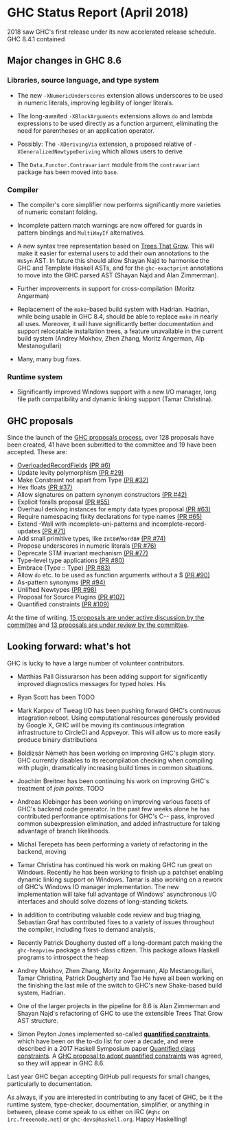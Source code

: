 # GHC Status Report (April 2018)



2018 saw GHC's first release under its new accelerated release schedule. GHC 8.4.1 contained 


## Major changes in GHC 8.6


### Libraries, source language, and type system


-  The new `-XNumericUnderscores` extension allows underscores to be used in numeric literals, improving legibility of longer literals.

- The long-awaited `-XBlockArguments` extensions allows `do` and lambda expressions to be used directly as a function argument, eliminating the need for parentheses or an application operator.

- Possibly: The `-XDerivingVia` extension, a proposed relative of `-XGeneralizedNewtypeDeriving` which allows users to derive 

- The `Data.Functor.Contravariant` module from the `contravariant` package has been moved into `base`.

### Compiler


- The compiler's core simplifier now performs significantly more varieties of numeric constant folding.

- Incomplete pattern match warnings are now offered for guards in pattern bindings and `MultiWayIf` alternatives.

- A new syntax tree representation based on [
  Trees That Grow](http://www.jucs.org/jucs_23_1/trees_that_grow/jucs_23_01_0042_0062_najd.pdf).
  This will make it easier for external users to add their own annotations to the
  `HsSyn` AST. In future this should allow Shayan Najd to harmonise the GHC
  and Template Haskell ASTs, and for the `ghc-exactprint` annotations to
  move into the GHC parsed AST (Shayan Najd and Alan Zimmerman).

- Further improvements in support for cross-compilation (Moritz Angerman)

- Replacement of the `make`-based build system with Hadrian. Hadrian,
  while being usable in GHC 8.4, should be able to replace `make` in
  nearly all uses. Moreover, it will have significantly better documentation
  and support relocatable installation trees, a feature unavailable in the
  current build system (Andrey Mokhov, Zhen Zhang, Moritz Angerman, Alp
  Mestanogullari)

- Many, many bug fixes.

### Runtime system


- Significantly improved Windows support with a new I/O manager, long file
  path compatibility and dynamic linking support (Tamar Christina).

## GHC proposals



Since the launch of the [
GHC proposals process](https://github.com/ghc-proposals/ghc-proposals), over 128 proposals have been created, 41 have been submitted to the committee and 19 have been accepted. These are:


- [OverloadedRecordFields](overloaded-record-fields) [
  (PR \#6)](https://github.com/ghc-proposals/ghc-proposals/pull/6)
- Update levity polymorphism [
  (PR \#29)](https://github.com/ghc-proposals/ghc-proposals/pull/29)
- Make Constraint not apart from Type [
  (PR \#32)](https://github.com/ghc-proposals/ghc-proposals/pull/32)
- Hex floats [
  (PR \#37)](https://github.com/ghc-proposals/ghc-proposals/pull/37)
- Allow signatures on pattern synonym constructors [
  (PR \#42)](https://github.com/ghc-proposals/ghc-proposals/pull/42)
- Explicit foralls proposal [
  (PR \#55)](https://github.com/ghc-proposals/ghc-proposals/pull/55)
- Overhaul deriving instances for empty data types proposal [
  (PR \#63)](https://github.com/ghc-proposals/ghc-proposals/pull/63)
- Require namespacing fixity declarations for type names [
  (PR \#65)](https://github.com/ghc-proposals/ghc-proposals/pull/65)
- Extend -Wall with incomplete-uni-patterns and incomplete-record-updates [
  (PR \#71)](https://github.com/ghc-proposals/ghc-proposals/pull/71)
- Add small primitive types, like `Int8#`/`Word8#` [
  (PR \#74)](https://github.com/ghc-proposals/ghc-proposals/pull/74)
- Propose underscores in numeric literals [
  (PR \#76)](https://github.com/ghc-proposals/ghc-proposals/pull/76)
- Deprecate STM invariant mechanism [
  (PR \#77)](https://github.com/ghc-proposals/ghc-proposals/pull/77)
- Type-level type applications [
  (PR \#80)](https://github.com/ghc-proposals/ghc-proposals/pull/80)
- Embrace (Type :: Type) [
  (PR \#83)](https://github.com/ghc-proposals/ghc-proposals/pull/83)
- Allow `do` etc. to be used as function arguments without a $ [
  (PR \#90)](https://github.com/ghc-proposals/ghc-proposals/pull/90)
- As-pattern synonyms [
  (PR \#94)](https://github.com/ghc-proposals/ghc-proposals/pull/94)
- Unlifted Newtypes [
  (PR \#98)](https://github.com/ghc-proposals/ghc-proposals/pull/98)
- Proposal for Source Plugins [
  (PR \#107)](https://github.com/ghc-proposals/ghc-proposals/pull/107)
- Quantified constraints [
  (PR \#109)](https://github.com/ghc-proposals/ghc-proposals/pull/109)


At the time of writing, [
15 proposals are under active discussion by the committee](https://github.com/ghc-proposals/ghc-proposals/pulls?q=is%3Aopen+is%3Apr+no%3Alabel) and [
13 proposals are under review by the committee](https://github.com/ghc-proposals/ghc-proposals/pulls?q=is%3Aopen+is%3Apr+label%3A%22Pending+committee+review%22).


## Looking forward: what's hot



GHC is lucky to have a large number of volunteer contributors.


- Matthías Páll Gissurarson has been adding support for significantly improved diagnostics messages for typed holes. His 

- Ryan Scott has been TODO

- Mark Karpov of Tweag I/O has been pushing forward GHC's continuous integration reboot. Using computational resources generously provided by Google X, GHC will be moving its continuous integration infrastructure to CircleCI and Appveyor.  This will allow us to more easily produce binary distributions

- Boldizsár Németh has been working on improving GHC's plugin story. GHC currently disables to its recompilation checking when compiling with plugin, dramatically increasing build times in common situations.

- Joachim Breitner has been continuing his work on improving GHC's treatment of *join points*. TODO

- Andreas Klebinger has been working on improving various facets of GHC's backend code generator. In the past few weeks alone he has contributed performance optimisations for GHC's C-- pass, improved common subexpression  elimination, and added infrastructure for taking advantage of branch likelihoods.

- Michal Terepeta has been performing a variety of refactoring in the backend, moving

- Tamar Christina has continued his work on making GHC run great on Windows. Recently he has been working to finish up a patchset enabling dynamic linking support on Windows. Tamar is also working on a rework of GHC's Windows IO manager implementation. The new implementation will take full advantage of Windows' asynchronous I/O interfaces and should solve dozens of long-standing tickets.

- In addition to contributing valuable code review and bug triaging, Sebastian Graf has contributed fixes to a variety of issues throughout the compiler, including fixes to demand analysis, 

- Recently Patrick Dougherty dusted off a long-dormant patch making the `ghc-heapview` package a first-class citizen. This package allows Haskell programs to introspect the heap

- Andrey Mokhov, Zhen Zhang, Moritz Angermann, Alp Mestanogullari, Tamar Christina, Patrick Dougherty and Tao He have all been working on the finishing the last mile of the switch to GHC's new Shake-based build system, Hadrian.

- One of the larger projects in the pipeline for 8.6 is Alan Zimmerman and Shayan Najd's refactoring of GHC to use the extensible Trees That Grow AST structure. 

- Simon Peyton Jones implemented so-called **[quantified constraints](quantified-constraints)**, which have been on the to-do list for over a decade, and were described in a 2017 Haskell Symposium paper [
  Quantified class constraints](http://i.cs.hku.hk/~bruno//papers/hs2017.pdf).  A [
  GHC proposal to adopt quantified constraints](https://github.com/Gertjan423/ghc-proposals/blob/quantified-constraints/proposals/0000-quantified-constraints.rst) was agreed, so they will appear in GHC 8.6.


Last year GHC
began accepting GitHub pull requests for small changes, particularly to
documentation. 



As always, if you are interested in contributing to any facet of GHC,
be it the runtime system, type-checker, documentation, simplifier, or anything in
between, please come speak to us either on IRC (`#ghc` on
`irc.freeenode.net`) or `ghc-devs@haskell.org`. Happy Haskelling!


